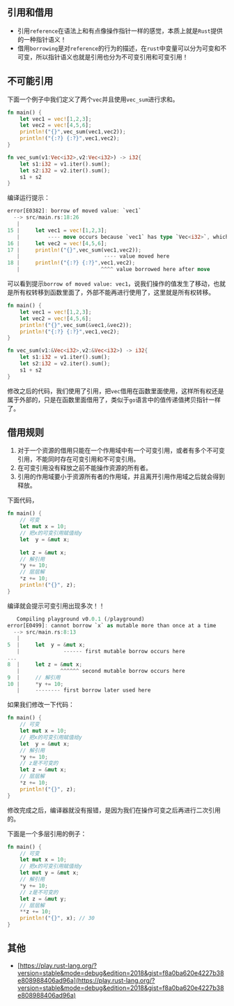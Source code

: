 ## 引用和借用

- 引用`reference`在语法上和有点像操作指针一样的感觉，本质上就是`Rust`提供的一种指针语义！
- 借用`borrowing`是对`reference`的行为的描述，在`rust`中变量可以分为可变和不可变，所以指针语义也就是引用也分为不可变引用和可变引用！

## 不可能引用

下面一个例子中我们定义了两个`vec`并且使用`vec_sum`进行求和。

```rust linenums='1'
fn main() {    
    let vec1 = vec![1,2,3];
    let vec2 = vec![4,5,6];
    println!("{}",vec_sum(vec1,vec2));
    println!("{:?} {:?}",vec1,vec2);
}

fn vec_sum(v1:Vec<i32>,v2:Vec<i32>) -> i32{
    let s1:i32 = v1.iter().sum();
    let s2:i32 = v2.iter().sum();
    s1 + s2
}
```

编译运行提示：

```rust linenums='1'
error[E0382]: borrow of moved value: `vec1`
  --> src/main.rs:18:26
   |
15 |     let vec1 = vec![1,2,3];
   |         ---- move occurs because `vec1` has type `Vec<i32>`, which does not implement the `Copy` trait
16 |     let vec2 = vec![4,5,6];
17 |     println!("{}",vec_sum(vec1,vec2));
   |                           ---- value moved here
18 |     println!("{:?} {:?}",vec1,vec2);
   |                          ^^^^ value borrowed here after move
```
可以看到提示`borrow of moved value: vec1`，说我们操作的值发生了移动，也就是所有权转移到函数里面了，外部不能再进行使用了，这里就是所有权转移。
```rust linenums='1'
fn main() {
    let vec1 = vec![1,2,3];
    let vec2 = vec![4,5,6];
    println!("{}",vec_sum(&vec1,&vec2));
    println!("{:?} {:?}",vec1,vec2);
}

fn vec_sum(v1:&Vec<i32>,v2:&Vec<i32>) -> i32{
    let s1:i32 = v1.iter().sum();
    let s2:i32 = v2.iter().sum();
    s1 + s2
}
```
修改之后的代码，我们使用了引用，把`vec`借用在函数里面使用，这样所有权还是属于外部的，只是在函数里面借用了，类似于`go`语言中的值传递值拷贝指针一样了。

## 借用规则

1. 对于一个资源的借用只能在一个作用域中有一个可变引用，或者有多个不可变引用，不能同时存在可变引用和不可变引用。
2. 在可变引用没有释放之前不能操作资源的所有者。
3. 引用的作用域要小于资源所有者的作用域，并且离开引用作用域之后就会得到释放。

下面代码，

```rust linenums='1'
fn main() {
    // 可变
    let mut x = 10;
    // 把x的可变引用赋值给y
    let  y = &mut x;
    
    let z = &mut x;
    // 解引用
    *y += 10;
    // 层层解
    *z += 10;
    println!("{}", z);
}
```
编译就会提示可变引用出现多次！！
```rust linenums='1'
   Compiling playground v0.0.1 (/playground)
error[E0499]: cannot borrow `x` as mutable more than once at a time
  --> src/main.rs:8:13
   |
5  |     let  y = &mut x;
   |              ------ first mutable borrow occurs here
...
8  |     let z = &mut x;
   |             ^^^^^^ second mutable borrow occurs here
9  |     // 解引用
10 |     *y += 10;
   |     -------- first borrow later used here
```

如果我们修改一下代码：

```rust linenums='1'
fn main() {
    // 可变
    let mut x = 10;
    // 把x的可变引用赋值给y
    let  y = &mut x;
    // 解引用
    *y += 10;
    // z是不可变的
    let z = &mut x;
    // 层层解
    *z += 10;
    println!("{}", z);
} 
```
修改完成之后，编译器就没有报错，是因为我们在操作可变之后再进行二次引用的。


下面是一个多层引用的例子：

```rust linenums='1'
fn main() {
    // 可变
    let mut x = 10;
    // 把x的可变引用赋值给y
    let mut y = &mut x;
    // 解引用
    *y += 10;
    // z是不可变的
    let z = &mut y;
    // 层层解
    **z += 10;
    println!("{}", x); // 30
}    
```

## 其他
- [https://play.rust-lang.org/?version=stable&mode=debug&edition=2018&gist=f8a0ba620e4227b38e808988406ad96a](https://play.rust-lang.org/?version=stable&mode=debug&edition=2018&gist=f8a0ba620e4227b38e808988406ad96a)